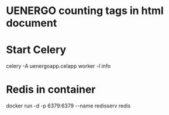 # UENERGO counting tags in html document

# Start Celery
celery -A uenergoapp.celapp worker -l info
# Redis in container
docker run -d -p 6379:6379 --name redisserv redis
